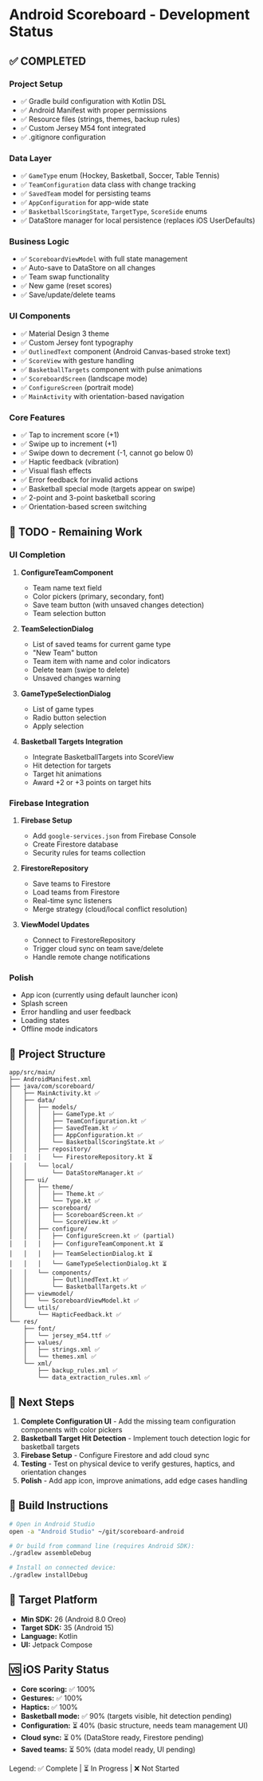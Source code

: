 # Android Scoreboard - Development Status

## ✅ COMPLETED

### Project Setup
- ✅ Gradle build configuration with Kotlin DSL
- ✅ Android Manifest with proper permissions
- ✅ Resource files (strings, themes, backup rules)
- ✅ Custom Jersey M54 font integrated
- ✅ .gitignore configuration

### Data Layer
- ✅ `GameType` enum (Hockey, Basketball, Soccer, Table Tennis)
- ✅ `TeamConfiguration` data class with change tracking
- ✅ `SavedTeam` model for persisting teams
- ✅ `AppConfiguration` for app-wide state
- ✅ `BasketballScoringState`, `TargetType`, `ScoreSide` enums
- ✅ DataStore manager for local persistence (replaces iOS UserDefaults)

### Business Logic
- ✅ `ScoreboardViewModel` with full state management
- ✅ Auto-save to DataStore on all changes
- ✅ Team swap functionality
- ✅ New game (reset scores)
- ✅ Save/update/delete teams

### UI Components
- ✅ Material Design 3 theme
- ✅ Custom Jersey font typography
- ✅ `OutlinedText` component (Android Canvas-based stroke text)
- ✅ `ScoreView` with gesture handling
- ✅ `BasketballTargets` component with pulse animations
- ✅ `ScoreboardScreen` (landscape mode)
- ✅ `ConfigureScreen` (portrait mode)
- ✅ `MainActivity` with orientation-based navigation

### Core Features
- ✅ Tap to increment score (+1)
- ✅ Swipe up to increment (+1)
- ✅ Swipe down to decrement (-1, cannot go below 0)
- ✅ Haptic feedback (vibration)
- ✅ Visual flash effects
- ✅ Error feedback for invalid actions
- ✅ Basketball special mode (targets appear on swipe)
- ✅ 2-point and 3-point basketball scoring
- ✅ Orientation-based screen switching

## 🚧 TODO - Remaining Work

### UI Completion
1. **ConfigureTeamComponent**
   - Team name text field
   - Color pickers (primary, secondary, font)
   - Save team button (with unsaved changes detection)
   - Team selection button

2. **TeamSelectionDialog**
   - List of saved teams for current game type
   - "New Team" button
   - Team item with name and color indicators
   - Delete team (swipe to delete)
   - Unsaved changes warning

3. **GameTypeSelectionDialog**
   - List of game types
   - Radio button selection
   - Apply selection

4. **Basketball Targets Integration**
   - Integrate BasketballTargets into ScoreView
   - Hit detection for targets
   - Target hit animations
   - Award +2 or +3 points on target hits

### Firebase Integration
1. **Firebase Setup**
   - Add `google-services.json` from Firebase Console
   - Create Firestore database
   - Security rules for teams collection

2. **FirestoreRepository**
   - Save teams to Firestore
   - Load teams from Firestore
   - Real-time sync listeners
   - Merge strategy (cloud/local conflict resolution)

3. **ViewModel Updates**
   - Connect to FirestoreRepository
   - Trigger cloud sync on team save/delete
   - Handle remote change notifications

### Polish
- App icon (currently using default launcher icon)
- Splash screen
- Error handling and user feedback
- Loading states
- Offline mode indicators

## 📁 Project Structure

```
app/src/main/
├── AndroidManifest.xml
├── java/com/scoreboard/
│   ├── MainActivity.kt ✅
│   ├── data/
│   │   ├── models/
│   │   │   ├── GameType.kt ✅
│   │   │   ├── TeamConfiguration.kt ✅
│   │   │   ├── SavedTeam.kt ✅
│   │   │   ├── AppConfiguration.kt ✅
│   │   │   └── BasketballScoringState.kt ✅
│   │   ├── repository/
│   │   │   └── FirestoreRepository.kt ⏳
│   │   └── local/
│   │       └── DataStoreManager.kt ✅
│   ├── ui/
│   │   ├── theme/
│   │   │   ├── Theme.kt ✅
│   │   │   └── Type.kt ✅
│   │   ├── scoreboard/
│   │   │   ├── ScoreboardScreen.kt ✅
│   │   │   └── ScoreView.kt ✅
│   │   ├── configure/
│   │   │   ├── ConfigureScreen.kt ✅ (partial)
│   │   │   ├── ConfigureTeamComponent.kt ⏳
│   │   │   ├── TeamSelectionDialog.kt ⏳
│   │   │   └── GameTypeSelectionDialog.kt ⏳
│   │   └── components/
│   │       ├── OutlinedText.kt ✅
│   │       └── BasketballTargets.kt ✅
│   ├── viewmodel/
│   │   └── ScoreboardViewModel.kt ✅
│   └── utils/
│       └── HapticFeedback.kt ✅
└── res/
    ├── font/
    │   └── jersey_m54.ttf ✅
    ├── values/
    │   ├── strings.xml ✅
    │   └── themes.xml ✅
    └── xml/
        ├── backup_rules.xml ✅
        └── data_extraction_rules.xml ✅
```

## 🎯 Next Steps

1. **Complete Configuration UI** - Add the missing team configuration components with color pickers
2. **Basketball Target Hit Detection** - Implement touch detection logic for basketball targets
3. **Firebase Setup** - Configure Firestore and add cloud sync
4. **Testing** - Test on physical device to verify gestures, haptics, and orientation changes
5. **Polish** - Add app icon, improve animations, add edge cases handling

## 🔧 Build Instructions

```bash
# Open in Android Studio
open -a "Android Studio" ~/git/scoreboard-android

# Or build from command line (requires Android SDK):
./gradlew assembleDebug

# Install on connected device:
./gradlew installDebug
```

## 📱 Target Platform
- **Min SDK:** 26 (Android 8.0 Oreo)
- **Target SDK:** 35 (Android 15)
- **Language:** Kotlin
- **UI:** Jetpack Compose

## 🆚 iOS Parity Status
- **Core scoring:** ✅ 100%
- **Gestures:** ✅ 100%
- **Haptics:** ✅ 100%
- **Basketball mode:** ✅ 90% (targets visible, hit detection pending)
- **Configuration:** ⏳ 40% (basic structure, needs team management UI)
- **Cloud sync:** ⏳ 0% (DataStore ready, Firestore pending)
- **Saved teams:** ⏳ 50% (data model ready, UI pending)

Legend: ✅ Complete | ⏳ In Progress | ❌ Not Started

